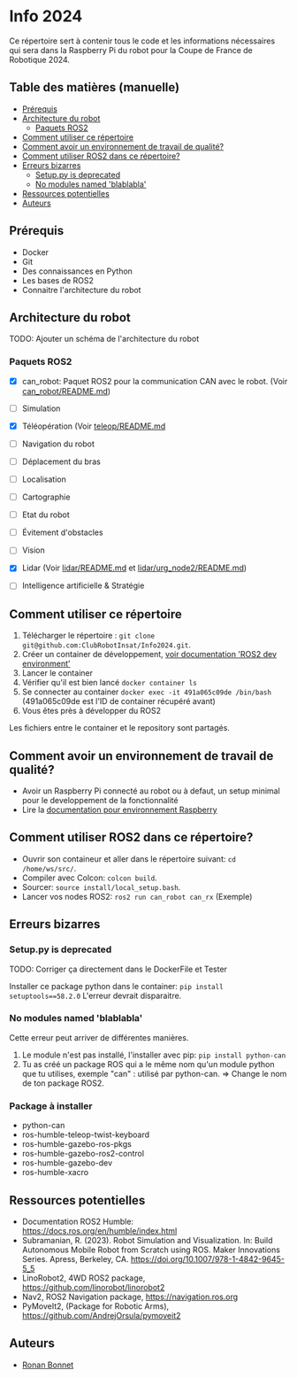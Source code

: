 # Info 2024

Ce répertoire sert à contenir tous le code et les informations nécessaires qui sera dans la Raspberry Pi du robot pour la Coupe de France de Robotique 2024.

## Table des matières (manuelle)

- [Prérequis](#prérequis)
- [Architecture du robot](#architecture-du-robot)
  - [Paquets ROS2](#paquets-ros2)
- [Comment utiliser ce répertoire](#comment-utiliser-ce-répertoire)
- [Comment avoir un environnement de travail de qualité?](#comment-avoir-un-environnement-de-travail-de-qualité)
- [Comment utiliser ROS2 dans ce répertoire?](#comment-utiliser-ros2-dans-ce-répertoire)
- [Erreurs bizarres](#erreurs-bizarres)
  - [Setup.py is deprecated](#setuppy-is-deprecated)
  - [No modules named 'blablabla'](#no-modules-named-blablabla)
- [Ressources potentielles](#ressources-potentielles)
- [Auteurs](#auteurs)

## Prérequis

- Docker
- Git
- Des connaissances en Python
- Les bases de ROS2
- Connaitre l'architecture du robot

## Architecture du robot

TODO: Ajouter un schéma de l'architecture du robot

### Paquets ROS2

- [x] can_robot: Paquet ROS2 pour la communication CAN avec le robot. (Voir [can_robot/README.md](src/can_robot/README.md))
- [ ] Simulation
- [x] Téléopération (Voir [teleop/README.md](src/teleop_twist_keyboard/README.md)
- [ ] Navigation du robot
- [ ] Déplacement du bras
- [ ] Localisation
- [ ] Cartographie
- [ ] Etat du robot
- [ ] Évitement d'obstacles
- [ ] Vision
- [x] Lidar (Voir [lidar/README.md](docs/lidar.md) et [lidar/urg_node2/README.md](src/urg_node2/README.md))
- [ ] Intelligence artificielle & Stratégie


## Comment utiliser ce répertoire

1. Télécharger le répertoire : `git clone git@github.com:ClubRobotInsat/Info2024.git`.
2. Créer un container de développement,  [voir documentation 'ROS2 dev environment'](https://clubrobotinsat.github.io/doc/informatique/mise_en_place/ros2_dev_container_setup.html)
3. Lancer le container
4. Vérifier qu'il est bien lancé `docker container ls`
5. Se connecter au container `docker exec -it 491a065c09de /bin/bash` (491a065c09de est l'ID de container récupéré avant)
6. Vous êtes près à développer du ROS2

Les fichiers entre le container et le repository sont partagés.

## Comment avoir un environnement de travail de qualité?

- Avoir un Raspberry Pi connecté au robot ou à defaut, un setup minimal pour le developpement de la fonctionnalité
- Lire la [documentation pour environnement Raspberry](docs/config_environnement_raspi.md)

## Comment utiliser ROS2 dans ce répertoire?

- Ouvrir son containeur et aller dans le répertoire suivant: `cd /home/ws/src/`.
- Compiler avec Colcon: `colcon build`.
- Sourcer: `source install/local_setup.bash`.
- Lancer vos nodes ROS2: `ros2 run can_robot can_rx` (Exemple)

## Erreurs bizarres

### Setup.py is deprecated

TODO: Corriger ça directement dans le DockerFile et Tester

Installer ce package python dans le container: `pip install setuptools==58.2.0`
L'erreur devrait disparaitre. 

### No modules named 'blablabla'

Cette erreur peut arriver de différentes manières.

1. Le module n'est pas installé, l'installer avec pip: `pip install python-can`
2. Tu as créé un package ROS qui a le même nom qu'un module python que tu utilises, exemple "can" : utilisé par python-can. => Change le nom de ton package ROS2.

### Package à installer

- python-can
- ros-humble-teleop-twist-keyboard
- ros-humble-gazebo-ros-pkgs
- ros-humble-gazebo-ros2-control
- ros-humble-gazebo-dev
- ros-humble-xacro

## Ressources potentielles

- Documentation ROS2 Humble: https://docs.ros.org/en/humble/index.html
- Subramanian, R. (2023). Robot Simulation and Visualization. In: Build Autonomous Mobile Robot from Scratch using ROS. Maker Innovations Series. Apress, Berkeley, CA. https://doi.org/10.1007/978-1-4842-9645-5_5
- LinoRobot2, 4WD ROS2 package, https://github.com/linorobot/linorobot2
- Nav2, ROS2 Navigation package, https://navigation.ros.org
- PyMoveIt2, (Package for Robotic Arms), https://github.com/AndrejOrsula/pymoveit2

## Auteurs

- [Ronan Bonnet](https://github.com/BloodFutur)